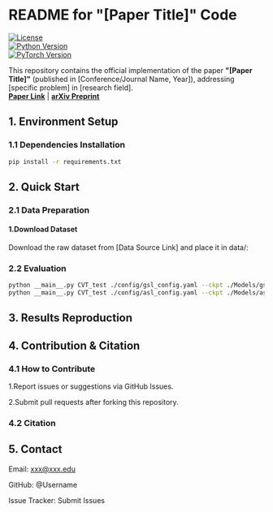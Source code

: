 # README for "[Paper Title]" Code
[![License](https://img.shields.io/badge/License-MIT-blue.svg)](LICENSE)  
[![Python Version](https://img.shields.io/badge/Python-3.8+-yellow.svg)](https://www.python.org/)  
[![PyTorch Version](https://img.shields.io/badge/PyTorch-2.0+-orange.svg)](https://pytorch.org/)

This repository contains the official implementation of the paper **"[Paper Title]"** (published in [Conference/Journal Name, Year]), addressing [specific problem] in [research field].  
[**Paper Link**](https://doi.org/XXX) | [**arXiv Preprint**](https://arxiv.org/XXX)




## 1. Environment Setup 
### 1.1 Dependencies Installation 
```bash
pip install -r requirements.txt
```
## 2. Quick Start

### 2.1 Data Preparation

#### 1.Download Dataset 
Download the raw dataset from [Data Source Link] and place it in data/:

### 2.2 Evaluation 
```bash
python __main__.py CVT_test ./config/gsl_config.yaml --ckpt ./Models/gsl.ckpt
python __main__.py CVT_test ./config/asl_config.yaml --ckpt ./Models/asl.ckpt
```

## 3. Results Reproduction


## 4. Contribution & Citation
### 4.1 How to Contribute 

1.Report issues or suggestions via GitHub Issues.

2.Submit pull requests after forking this repository.

### 4.2 Citation 

## 5. Contact 

Email: xxx@xxx.edu

GitHub: @Username

Issue Tracker: Submit Issues


